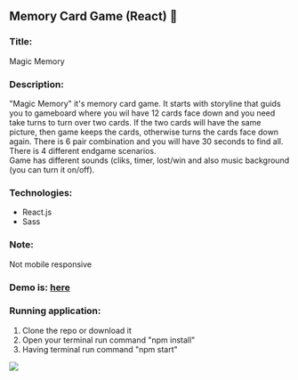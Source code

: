 ## Memory Card Game (React) :crystal_ball:

### Title: 
Magic Memory

### Description: 
"Magic Memory" it's memory card game. It starts with storyline that guids you to gameboard where you wil have 12 cards face down and you need take turns to turn over two cards. If the two cards will have the same picture, then game keeps the cards, otherwise turns the cards face down again. There is 6 pair combination and you will have 30 seconds to find all. There is 4 different  endgame scenarios.</br>
Game has different sounds (cliks, timer, lost/win  and also music background (you can turn it on/off).

### Technologies:
- React.js
- Sass

### Note: 
Not mobile responsive

### Demo is: [here](https://magic-memory-ldz0.onrender.com) </br>

### Running application:
1. Clone the repo or download it
2. Open your terminal  run command "npm install" 
3. Having terminal run command "npm start"

<img src="https://user-images.githubusercontent.com/102720711/205873693-8ac049ec-b408-48c6-9faf-7a271d945ba6.png" />
